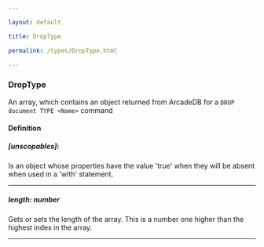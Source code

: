 ```yaml
---

layout: default

title: DropType

permalink: /types/DropType.html

---
```


### DropType<br/><Name>

An array, which contains an object returned from
ArcadeDB for a `DROP document TYPE <Name>` command

#### Definition

<h5> [unscopables]: <span></span></h5>Is an object whose properties have the value 'true'
when they will be absent when used in a 'with' statement.


---

<h5> length: <span>number</span></h5>Gets or sets the length of the array. This is a number one higher than the highest index in the array.


---

